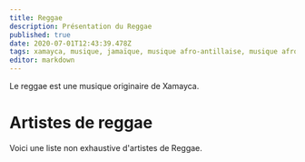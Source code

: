 ```yaml
---
title: Reggae
description: Présentation du Reggae
published: true
date: 2020-07-01T12:43:39.478Z
tags: xamayca, musique, jamaïque, musique afro-antillaise, musique afro-caribéenne, musique africaine, musique kamit
editor: markdown
---
```


Le reggae est une musique originaire de Xamayca.

# Artistes de reggae
Voici une liste non exhaustive d'artistes de Reggae.